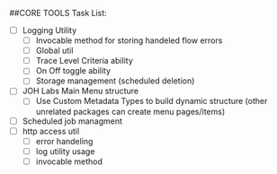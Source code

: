 ##CORE TOOLS Task List:
- [ ] Logging Utility
  - [ ] Invocable method for storing handeled flow errors
  - [ ] Global util
  - [ ] Trace Level Criteria ability
  - [ ] On Off toggle ability
  - [ ] Storage management (scheduled deletion)
- [ ] JOH Labs Main Menu structure
  - [ ] Use Custom Metadata Types to build dynamic structure (other unrelated packages can create menu pages/items)
- [ ] Scheduled job managment
- [ ] http access util
  - [ ] error handeling
  - [ ] log utility usage
  - [ ] invocable method